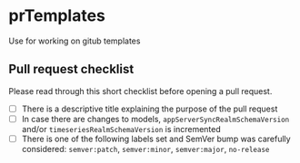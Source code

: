 # prTemplates
Use for working on gitub templates

## Pull request checklist

Please read through this short checklist before opening a pull request.

- [ ] There is a descriptive title explaining the purpose of the pull request
- [ ] In case there are changes to models, `appServerSyncRealmSchemaVersion` and/or `timeseriesRealmSchemaVersion` is incremented
- [ ] There is one of the following labels set and SemVer bump was carefully considered: `semver:patch`, `semver:minor`, `semver:major`, `no-release`

